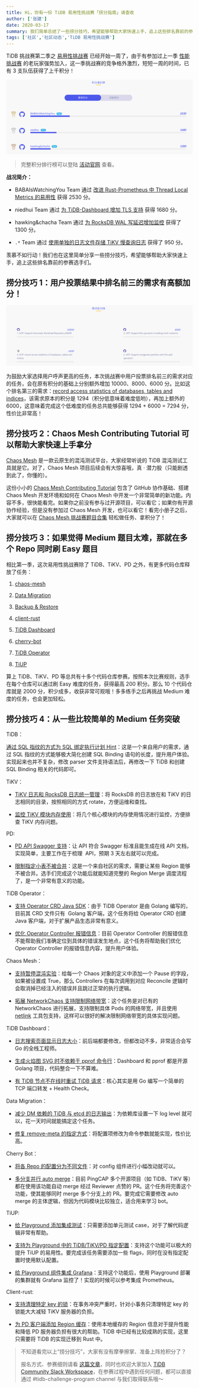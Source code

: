 ```yaml
---
title: Hi，你有一份 TiDB 易用性挑战赛「捞分指南」请查收
author: ['张建']
date: 2020-03-17
summary: 我们简单总结了一些捞分技巧，希望能够帮助大家快速上手，追上这些排名靠前的参赛选手们。
tags: ['社区','社区动态','TiDB 易用性挑战赛']
---
```

TiDB 挑战赛第二季之 [易用性挑战赛](https://mp.weixin.qq.com/s/VNtLhbOIJaAX2dEmjt8d5w) 已经开始一周了，由于有参加过上一季 [性能挑战赛](https://pingcap.com/blog-cn/pcp-report-202002/) 的老玩家强势加入，这一季挑战赛的竞争格外激烈，短短一周的时间，已有 3 支队伍获得了上千积分！

![](media/tidb-usability-challenge-program-guide/1-points-ranking.png)

> 完整积分排行榜可以登陆 [活动官网](https://pingcap.com/community-cn/tidb-usability-challenge/) 查看。

**战况简介：**

* BABAIsWatchingYou Team 通过 [改进 Rust-Prometheus 中 Thread Local Metrics 的易用性](https://github.com/tikv/tikv/issues/7062) 获得 2530 分。

* niedhui Team 通过 [为 TiDB-Dashboard 增加 TLS 支持](https://github.com/pingcap-incubator/tidb-dashboard/issues/87) 获得 1680 分。

* hawking&chacha Team 通过 [为 RocksDB WAL 写延迟增加监控](https://github.com/tikv/tikv/issues/6541) 获得了 1300 分。

* `.*` Team 通过 [使用单独的日志文件存储 TiKV 慢查询日志](https://github.com/tikv/tikv/issues/6735) 获得了 950 分。

羡慕不如行动！我们也在这里简单分享一些捞分技巧，希望能够帮助大家快速上手，追上这些排名靠前的参赛选手们。

## 捞分技巧 1：用户投票结果中排名前三的需求有高额加分！

![](media/tidb-usability-challenge-program-guide/2-demand-ranking.png)

为鼓励大家选择用户呼声更高的任务，本次挑战赛中用户投票排名前三的需求对应的任务，会在原有积分的基础上分别额外增加 10000、8000、6000 分。比如这个排名第三的需求：[record access statistics of databases, tables and indices](https://github.com/pingcap/tidb/issues/14998)，该需求原本的积分是 1294（积分低意味着难度低哟），再加上额外的 6000，这意味着完成这个低难度的任务总共能够获得 1294 + 6000 = 7294 分，性价比非常高！

## 捞分技巧 2：Chaos Mesh Contributing Tutorial 可以帮助大家快速上手拿分

[Chaos Mesh](https://github.com/pingcap/chaos-mesh) 是一款云原生的混沌测试平台，大家经常听说的 TiDB 混沌测试工具就是它。对了，Chaos Mesh 项目后续会有大惊喜哦，真 · 潜力股（只能剧透到此了，你懂的）。

这份小小的 [Chaos Mesh Contributing Tutorial](https://yisaer.gitbook.io/chaos-mesh-contributing-tutorials/) 包含了 GitHub 协作基础、搭建 Chaos Mesh 开发环境和如何在 Chaos Mesh 中开发一个非常简单的新功能。内容不多，很快能看完。如果你之前没有参与过开源项目，可以看它；如果你有开源协作经验，但是没有参加过 Chaos Mesh 开发，也可以看它！看完小册子之后，大家就可以在 [Chaos Mesh 挑战赛题目合集](https://github.com/pingcap/chaos-mesh/projects/14) 轻松做任务、拿积分了！

## 捞分技巧 3：如果觉得 Medium 题目太难，那就在多个 Repo 同时刷 Easy 题目

相比第一季，这次易用性挑战赛除了 TiDB、TiKV、PD 之外，有更多代码仓库释放了任务：

1.  [chaos-mesh](https://github.com/pingcap/chaos-mesh/projects/14)

2.  [Data Migration](https://github.com/pingcap/dm/projects/1)

3.  [Backup & Restore](https://github.com/pingcap/br/projects/1)

4.  [client-rust](https://github.com/tikv/client-rust/projects/3)

5.  [TiDB Dashboard](https://github.com/pingcap-incubator/tidb-dashboard/projects/17)

6.  [cherry-bot](https://github.com/pingcap-incubator/cherry-bot/projects/1)

7.  [TiDB Operator](https://github.com/pingcap/tidb-operator/projects/4)

8.  [TiUP](https://github.com/pingcap-incubator/tiup)

算上 TiDB、TiKV、PD 等总共有十多个代码仓库参赛。按照本次比赛规则，选手在每个仓库可以通过刷 Easy 难度的任务，获得最高 200 积分。那么 10 个代码仓库就是 2000 分，积少成多，收获非常可观哦！多多练手之后再挑战 Medium 难度的任务，也会更加轻松。

## 捞分技巧 4：从一些比较简单的 Medium 任务突破

TiDB：

[通过 SQL 指纹的方式为 SQL 绑定执行计划 Hint](https://github.com/pingcap/tidb/issues/14987)：这是一个来自用户的需求，通过 SQL 指纹的方式能够极大简化创建 SQL Binding 语句的长度，提升用户体验。实现起来也并不复杂，修改 parser 文件支持语法后，再修改一下 TiDB 和创建 SQL Binding 相关的代码即可。

TiKV：

* [TiKV 日志和 RocksDB 日志统一管理](https://github.com/tikv/tikv/issues/6496)：将 RocksDB 的日志放在和 TiKV 的日志相同的目录，按照相同的方式 rotate，方便运维和查找。

* [监控 TiKV 模块内存使用](https://github.com/tikv/tikv/issues/6717)：将几个核心模块的内存使用情况进行监控，方便排查 TiKV 内存问题。

PD:

* [PD API Swagger 支持](https://github.com/pingcap/pd/issues/2169)：让 API 符合 Swagger 标准且能生成在线 API 文档，实现简单，主要工作在于梳理  API，预期 3 天左右就可以完成。

* [限制指定小表不被合并](https://github.com/pingcap/pd/issues/2171)：这是一个来自社区的需求，需要让某些 Region 能够不被合并。选手们完成这个功能后就能知道完整的 Region Merge 调度流程了，是一个非常有意义的功能。

TiDB Operator：

* [支持 Operator CRD Java SDK](https://github.com/pingcap/tidb-operator/issues/1575)：由于 TiDB Operator 是由 Golang 编写的，目前其 CRD 文件只有  Golang 客户端，这个任务将给 Operator CRD 创建 Java 客户端，对于扩展产品生态非常有意义。

* [优化 Operator Controller 报错信息](https://github.com/pingcap/tidb-operator/issues/1936)：目前 Operator Controller 的报错信息不能帮助我们准确定位到具体的错误发生地点，这个任务将帮助我们优化 Operator Controller 的报错信息内容，提升用户体验。

Chaos Mesh：

* [支持暂停混沌实验](https://github.com/pingcap/chaos-mesh/issues/294)：给每一个 Chaos 对象的定义中添加一个 Pause 的字段，如果被设置成 True，那么 Controllers 在每次调用到对应 Reconcile 逻辑时会取消掉已经注入的错误并且跳过正常的执行逻辑。

* [拓展 NetworkChaos 支持限制网络带宽](https://github.com/pingcap/chaos-mesh/issues/303)：这个任务是对已有的 NetworkChaos 进行拓展，支持限制具体 Pods 的网络带宽，并且使用 [netlink](https://github.com/vishvananda/netlink) 工具包支持，这样可以很好的解决限制网络带宽的具体实现问题。

TiDB Dashboard：

* [日志搜索页面显示日志大小](https://github.com/pingcap-incubator/tidb-dashboard/issues/117)：前后端都要修改，但都改动不多，非常适合会写 Go 的全栈工程师。

* [生成火焰图 SVG 时不依赖于 pprof 命令行](https://github.com/pingcap-incubator/tidb-dashboard/issues/90)：Dashboard 和 pprof 都是开源 Golang 项目，代码整合一下不算难。

* [有 TiDB 节点不在线时重试 TiDB 请求](https://github.com/pingcap-incubator/tidb-dashboard/issues/131)：核心其实是用 Go 编写一个简单的 TCP 端口转发 + Health Check。

Data Migration：

* [减少 DM 依赖的 TiDB 与 etcd 的日志输出](https://github.com/pingcap/dm/issues/495)：为依赖库设置一下 log level 就可以，花一天时间就能搞定这个任务。

* [修复 remove-meta 的指定方式](https://github.com/pingcap/dm/issues/496)：将配置项修改为命令参数就能实现，性价比高。

Cherry Bot：

* [将各 Repo 的配置分为不同文件](https://github.com/pingcap-incubator/cherry-bot/issues/3)：对 config 组件进行小幅改动就可以。

* [多分支并行 auto merge](https://github.com/pingcap-incubator/cherry-bot/issues/4)：目前 PingCAP 多个开源项目（如 TiDB、TiKV 等）都在使用该功能自动 merge 经过 Reviewer 点赞的 PR。这个任务将完善这个功能，使其能够同时 merge 多个分支上的 PR。要完成它需要修改 auto merge 的主体逻辑，但因为代码模块比较独立，适合用来学习 bot。

TiUP:

* [给 Playground 添加集成测试](https://github.com/pingcap-incubator/tiup/issues/66)：只需要添加单元测试 case，对于了解代码逻辑非常有帮助。

* [支持为 Playground 中的 TiDB/TiKV/PD 指定配置](https://github.com/pingcap-incubator/tiup/issues/64)：支持这个功能可以极大的提升 TiUP 的易用性。要完成该任务需要添加一些 flags，同时在没有指定配置时使用默认配置。

* [给 Playground 组件集成 Grafana](https://github.com/pingcap-incubator/tiup/issues/63)：支持这个功能后，使用 Playground 部署的集群就有 Grafana 监控了！实现的时候可以参考集成 Prometheus。

Client-rust:

* [支持清理特定 key 的锁](https://github.com/tikv/client-rust/issues/111)：在事务冲突严重时，针对小事务只清理特定 key 的锁能大大减轻 TiKV 服务器的负担。

* [为 PD 客户端添加 Region 缓存](https://github.com/tikv/client-rust/issues/114)：使用本地缓存的 Region 信息对于提升性能和降低 PD 服务器负担有很大的帮助。TiDB 中已经有比较成熟的实现，这里只需要将 TiDB 的实现迁移到 Rust 中。

>不知道看完以上“捞分技巧”，大家有没有摩拳擦掌、准备上阵抢积分了？
>
>报名方式、参赛细则请看 [这篇文章](https://pingcap.com/blog-cn/TiDB-usability-challenge-program/)，同时也欢迎大家加入 [TiDB Community Slack Workspace](https://tidbcommunity.slack.com/join/shared_invite/enQtNzc0MzI4ODExMDc4LWYwYmIzMjZkYzJiNDUxMmZlN2FiMGJkZjAyMzQ5NGU0NGY0NzI3NTYwMjAyNGQ1N2I2ZjAxNzc1OGUwYWM0NzE)，在参赛过程中遇到任何问题，都可以直接通过 #tidb-challenge-program channel 与我们取得联系哦～

